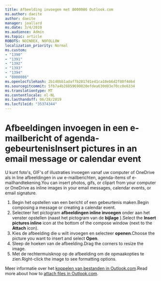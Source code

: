 ```yaml
---
title: Afbeelding invoegen met 8000086 Outlook.com
ms.author: daeite
author: daeite
manager: joallard
ms.date: 3/4/2019
ms.audience: Admin
ms.topic: article
ROBOTS: NOINDEX, NOFOLLOW
localization_priority: Normal
ms.custom:
- "1390"
- "1391"
- "1392"
- "1393"
- "1394"
- "8000086"
ms.openlocfilehash: 2b140bb1adaf7b2817d1e41ca10eb6d2f80f4d6d
ms.sourcegitcommit: 5fb7a4b28859690020efdea630d03e70cc0e6334
ms.translationtype: MT
ms.contentlocale: nl-NL
ms.lasthandoff: 06/28/2019
ms.locfileid: "35374344"
---
```

# <a name="insert-pictures-in-an-email-message-or-calendar-event"></a><span data-ttu-id="145e5-102">Afbeeldingen invoegen in een e-mailbericht of agenda-gebeurtenis</span><span class="sxs-lookup"><span data-stu-id="145e5-102">Insert pictures in an email message or calendar event</span></span>

<span data-ttu-id="145e5-103">U kunt foto's, GIF's of illustraties invoegen vanaf uw computer of OneDrive als in line afbeeldingen in uw e-mailberichten, agenda-items of e-mailhandtekening.</span><span class="sxs-lookup"><span data-stu-id="145e5-103">You can insert photos, gifs, or clipart from your computer or OneDrive as inline images in your email messages, calendar events, or email signature.</span></span>

1. <span data-ttu-id="145e5-104">Begin het opstellen van een bericht of een gebeurtenis maken.</span><span class="sxs-lookup"><span data-stu-id="145e5-104">Begin composing a message or creating a calendar event.</span></span>
2. <span data-ttu-id="145e5-105">Selecteer het pictogram **afbeeldingen inline invoegen** onder aan het venster opstellen (naast het pictogram van de **bijlage** ).</span><span class="sxs-lookup"><span data-stu-id="145e5-105">Select the **Insert pictures inline** icon at the bottom of the compose window (next to the **Attach** icon).</span></span>
3. <span data-ttu-id="145e5-106">Kies de afbeelding die u wilt invoegen en selecteer **openen**.</span><span class="sxs-lookup"><span data-stu-id="145e5-106">Choose the picture you want to insert and select **Open**.</span></span>
4. <span data-ttu-id="145e5-107">Sleep de hoeken van de afbeelding.</span><span class="sxs-lookup"><span data-stu-id="145e5-107">Drag the corners to resize the image.</span></span>
5. <span data-ttu-id="145e5-108">Met de rechtermuisknop op de afbeelding om de opmaakopties te zien.</span><span class="sxs-lookup"><span data-stu-id="145e5-108">Right-click the image to see formatting options.</span></span>

<span data-ttu-id="145e5-109">Meer informatie over het [koppelen van bestanden in Outlook.com](https://support.office.com/article/8d7c1ea7-4e5f-44ce-bb6e-c5fcc92ba9ab).</span><span class="sxs-lookup"><span data-stu-id="145e5-109">Read more about how to [attach files in Outlook.com](https://support.office.com/article/8d7c1ea7-4e5f-44ce-bb6e-c5fcc92ba9ab).</span></span>